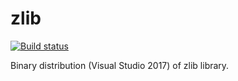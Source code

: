# zlib
[![Build status](https://ci.appveyor.com/api/projects/status/p3il10qheks8bp2x?svg=true)](https://ci.appveyor.com/project/litalidev/zlib)

Binary distribution (Visual Studio 2017) of zlib library.
